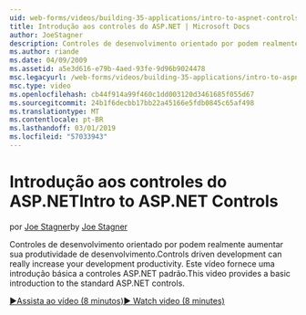 ```yaml
---
uid: web-forms/videos/building-35-applications/intro-to-aspnet-controls
title: Introdução aos controles do ASP.NET | Microsoft Docs
author: JoeStagner
description: Controles de desenvolvimento orientado por podem realmente aumentar sua produtividade de desenvolvimento. Este vídeo fornece uma introdução básica a controles ASP.NET padrão.
ms.author: riande
ms.date: 04/09/2009
ms.assetid: a5e3d616-e79b-4aed-93fe-9d96b9024478
msc.legacyurl: /web-forms/videos/building-35-applications/intro-to-aspnet-controls
msc.type: video
ms.openlocfilehash: cb44f914a99f460c1dd003120d3461685f055d67
ms.sourcegitcommit: 24b1f6decbb17bb22a45166e5fdb0845c65af498
ms.translationtype: MT
ms.contentlocale: pt-BR
ms.lasthandoff: 03/01/2019
ms.locfileid: "57033943"
---
```

<a name="intro-to-aspnet-controls"></a><span data-ttu-id="ebfb1-104">Introdução aos controles do ASP.NET</span><span class="sxs-lookup"><span data-stu-id="ebfb1-104">Intro to ASP.NET Controls</span></span>
====================
<span data-ttu-id="ebfb1-105">por [Joe Stagner](https://github.com/JoeStagner)</span><span class="sxs-lookup"><span data-stu-id="ebfb1-105">by [Joe Stagner](https://github.com/JoeStagner)</span></span>

<span data-ttu-id="ebfb1-106">Controles de desenvolvimento orientado por podem realmente aumentar sua produtividade de desenvolvimento.</span><span class="sxs-lookup"><span data-stu-id="ebfb1-106">Controls driven development can really increase your development productivity.</span></span> <span data-ttu-id="ebfb1-107">Este vídeo fornece uma introdução básica a controles ASP.NET padrão.</span><span class="sxs-lookup"><span data-stu-id="ebfb1-107">This video provides a basic introduction to the standard ASP.NET controls.</span></span>

[<span data-ttu-id="ebfb1-108">&#9654;Assista ao vídeo (8 minutos)</span><span class="sxs-lookup"><span data-stu-id="ebfb1-108">&#9654; Watch video (8 minutes)</span></span>](https://channel9.msdn.com/Blogs/ASP-NET-Site-Videos/intro-to-aspnet-controls)
